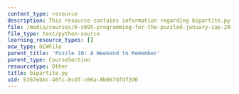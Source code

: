 ```yaml
---
content_type: resource
description: This resource contains information regarding bipartite.py.
file: /media/courses/6-s095-programming-for-the-puzzled-january-iap-2018/b367ebbc40fc8cdfc66a8b667dfd72d6_bipartite.py
file_type: text/python-source
learning_resource_types: []
ocw_type: OCWFile
parent_title: 'Puzzle 10: A Weekend to Remember'
parent_type: CourseSection
resourcetype: Other
title: bipartite.py
uid: b367ebbc-40fc-8cdf-c66a-8b667dfd72d6
---
```

